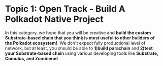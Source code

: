 # Topic 1: Open Track - Build A Polkadot Native Project

In this category, we hope that you will be creative and **build the custom Substrate-based chain that you think is most useful to other builders of the Polkadot ecosystem!**. We don't expect fully productional level of network, but at least, you should be able to **1)build parachain** and **2)test your Substrate-based chain** using various developing tools like **Substrate, Cumulus, and Zombienet**
